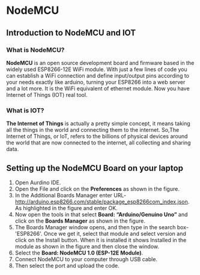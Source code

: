 # NodeMCU
## Introduction to NodeMCU and IOT
### What is NodeMCU?
**NodeMCU** is an open source development board and firmware based in the widely used ESP8266-12E WiFi module. With just a few lines of code you can establish a WiFi connection and define input/output pins according to your needs exactly like arduino, turning your ESP8266 into a web server and a lot more. It is the WiFi equivalent of ethernet module. Now you have Internet of Things (IOT) real tool.
### What is IOT?
**The Internet of Things** is actually a pretty simple concept, it means taking all the things in the world and connecting them to the internet. So,The Internet of Things, or IoT, refers to the billions of physical devices around the world that are now connected to the internet, all collecting and sharing data.
## Setting up the NodeMCU Board on your laptop
1. Open Aurdino IDE.
2. Open the File and click on the **Preferences** as shown in the figure.
3. In the Additional Boards Manager enter URL- http://arduino.esp8266.com/stable/package_esp8266com_index.json. As highlighted in the figure and enter OK.
4. Now open the tools in that select **Board: “Arduino/Genuino Uno”** and click on the **Boards Manager** as shown in the figure.
5. The Boards Manager window opens, and then type in the search box-'ESP8266'. Once we get it, select that module and select version and click on the Install button. When it is installed it shows Installed in the module as shown in the figure and then close the window.
6. Select the **Board: NodeMCU 1.0 (ESP-12E Module)**.
7. Connect NodeMCU to your computer through USB cable.
8. Then select the port and upload the code.
